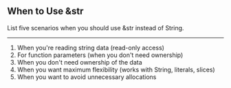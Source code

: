 ## When to Use &str

List five scenarios when you should use &str instead of String.

---

1. When you're reading string data (read-only access)
2. For function parameters (when you don't need ownership)
3. When you don't need ownership of the data
4. When you want maximum flexibility (works with String, literals, slices)
5. When you want to avoid unnecessary allocations


